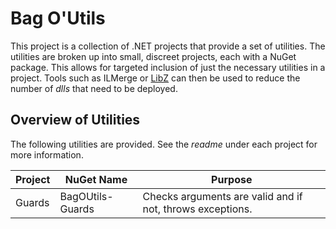 # Bag O'Utils

This project is a collection of .NET projects that provide a set of utilities. The utilities are broken
up into small, discreet projects, each with a NuGet package. This allows for targeted inclusion of just
the necessary utilities in a project. Tools such as ILMerge or [LibZ](https://github.com/MiloszKrajewski/LibZ)
can then be used to reduce the number of _dlls_ that need to be deployed.

## Overview of Utilities

The following utilities are provided. See the _readme_ under each project for more information.

Project | NuGet Name       | Purpose
--------|------------------|---------------------------------------------------------------
Guards  | BagOUtils-Guards | Checks arguments are valid and if not, throws exceptions.

